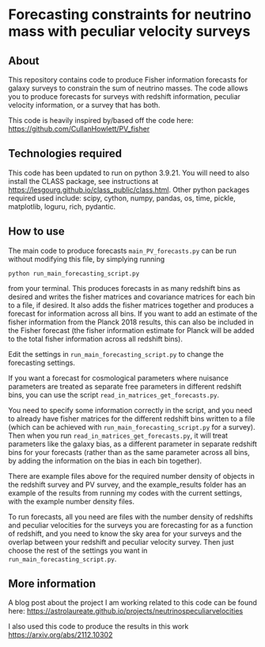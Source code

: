 # Forecasting constraints for neutrino mass with peculiar velocity surveys

## About
This repository contains code to produce Fisher information forecasts for galaxy surveys to constrain the sum of neutrino masses. The code allows you to produce forecasts for surveys with redshift information, peculiar velocity information, or a survey that has both.

This code is heavily inspired by/based off the code here: https://github.com/CullanHowlett/PV_fisher

## Technologies required

This code has been updated to run on python 3.9.21. You will need to also install the CLASS package, see instructions at https://lesgourg.github.io/class_public/class.html.
Other python packages required used include: scipy, cython, numpy, pandas, os, time, pickle, matplotlib, loguru, rich, pydantic. 

## How to use 

The main code to produce forecasts ```main_PV_forecasts.py``` can be run without modifying this file, by simplying running
``` 
python run_main_forecasting_script.py
```
from your terminal. This produces forecasts in as many redshift bins as desired and writes the fisher matrices and covariance matrices for each bin to a file, if desired. It also 
adds the fisher matrices together and produces a forecast for information across all bins. If you want to add an estimate of the fisher information from the Planck 2018 results, this can also be included in the Fisher forecast (the fisher information estimate for Planck will be added to the total fisher information across all redshift bins).

Edit the settings in ```run_main_forecasting_script.py``` to change the forecasting settings.

If you want a forecast for cosmological parameters where nuisance parameters are treated as separate free parameters in different redshift bins, you can use the script
```read_in_matrices_get_forecasts.py```.

You need to specify some information correctly in the script, and you need to already have fisher matrices for the different redshift bins written to a file (which can be achieved with ```run_main_forecasting_script.py``` for a survey). Then when you run ```read_in_matrices_get_forecasts.py```, it will treat parameters like the galaxy bias, as a different parameter in separate redshift bins for your forecasts (rather than as the same parameter across all bins, by adding the information on the bias in each bin together).

There are example files above for the required number density of objects in the redshift survey and PV survey, and the example_results folder has an example of the results from running my codes with the current settings, with the example number density files.

To run forecasts, all you need are files with the number density of redshifts and peculiar velocities for the surveys you are forecasting for as a function of redshift, and you need to know the sky area for your surveys and the overlap between your redshift and peculiar velocity survey. Then just choose the rest of the settings you want in ```run_main_forecasting_script.py```.

## More information 

A blog post about the project I am working related to this code can be found here: https://astrolaureate.github.io/projects/neutrinospeculiarvelocities 

I also used this code to produce the results in this work https://arxiv.org/abs/2112.10302 

